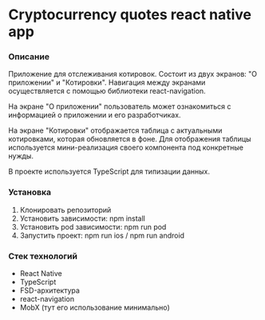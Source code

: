# Cryptocurrency quotes react native app

### Описание
Приложение для отслеживания котировок. Состоит из двух экранов: "О приложении" и "Котировки". Навигация между экранами осуществляется с помощью библиотеки react-navigation.

На экране "О приложении" пользователь может ознакомиться с информацией о приложении и его разработчиках.

На экране "Котировки" отображается таблица с актуальными котировками, которая обновляется в фоне. Для отображения таблицы используется мини-реализация своего компонента под конкретные нужды.

В проекте используется TypeScript для типизации данных.

### Установка
1. Клонировать репозиторий
2. Установить зависимости: npm install
3. Установить pod зависимости: npm run pod
4. Запустить проект: npm run ios / npm run android

### Стек технологий
* React Native
* TypeScript
* FSD-архитектура
* react-navigation
* MobX (тут его использование минимально)


